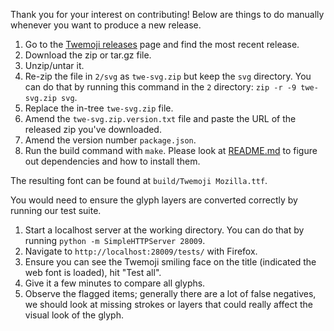 Thank you for your interest on contributing!
Below are things to do manually whenever you want to produce a new release.

1. Go to the [Twemoji releases](https://github.com/twitter/twemoji/releases) page and find the most recent release.
2. Download the zip or tar.gz file.
3. Unzip/untar it.
4. Re-zip the file in `2/svg` as `twe-svg.zip` but keep the `svg` directory. You can do that by running this command in the `2` directory: `zip -r -9 twe-svg.zip svg`.
5. Replace the in-tree `twe-svg.zip` file.
6. Amend the `twe-svg.zip.version.txt` file and paste the URL of the released zip you've downloaded.
7. Amend the version number `package.json`.
8. Run the build command with `make`. Please look at [README.md](./README.md) to figure out dependencies and how to install them.

The resulting font can be found at `build/Twemoji Mozilla.ttf`.

You would need to ensure the glyph layers are converted correctly by running our test suite.

1. Start a localhost server at the working directory. You can do that by running `python -m SimpleHTTPServer 28009`.
2. Navigate to `http://localhost:28009/tests/` with Firefox.
3. Ensure you can see the Twemoji smiling face on the title (indicated the web font is loaded), hit "Test all".
4. Give it a few minutes to compare all glyphs.
5. Observe the flagged items; generally there are a lot of false negatives, we should look at missing strokes or layers that could really affect the visual look of the glyph.
